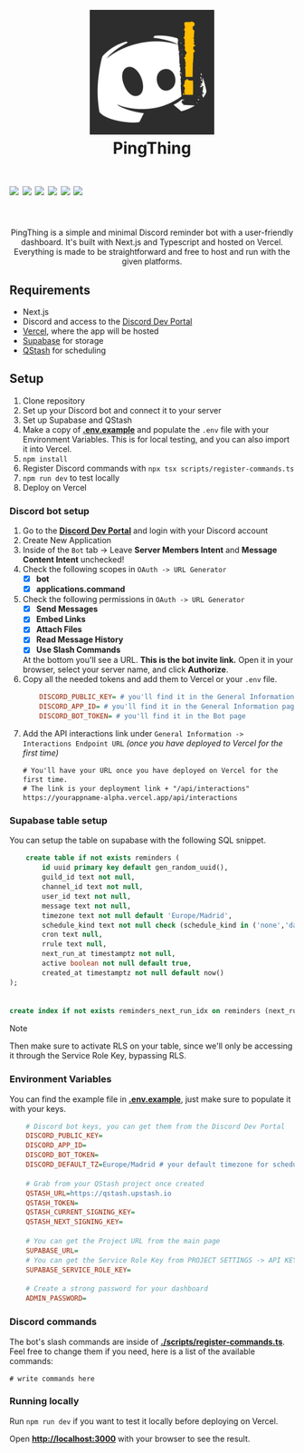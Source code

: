 <h1 align="center">
    <br>
    <img src="https://github.com/v0idsh/pingthing/blob/main/app/icon@500px.png" width="220">
    <br>
    <b>PingThing</b>
    <br>
</h1>
<h1 aling="center">
    <img src="https://img.shields.io/badge/TypeScript-3178C6?logo=typescript&logoColor=%233178C6&labelColor=white&color=%233178C6">
    <img src="https://img.shields.io/badge/Next.js-black?logo=nextdotjs&logoColor=%23000000&labelColor=white&color=%23000000">
    <img src="https://img.shields.io/badge/Vercel-black?logo=vercel&logoColor=%23000000&labelColor=white&color=%23000000">
    <img src="https://img.shields.io/badge/supabase-black?logo=supabase&logoColor=%233FCF8E&labelColor=grey&color=grey">
    <img src="https://img.shields.io/badge/QStash-black?logo=upstash&logoColor=%2300E9A3&labelColor=grey&color=grey">
    <img src="https://img.shields.io/badge/Discord-black?logo=discord&logoColor=white&labelColor=%235865F2&color=%235865F2">
</h1>
<br>
<p align="center">PingThing is a simple and minimal Discord reminder bot with a user-friendly dashboard. It's built with Next.js and Typescript and hosted on Vercel. Everything is made to be straightforward and free to host and run with the given platforms.</p>

## Requirements

* Next.js
* Discord and access to the [Discord Dev Portal](https://discord.com/developers/applications)
* [Vercel](https://vercel.com/), where the app will be hosted
* [Supabase](https://supabase.com/) for storage
* [QStash](https://console.upstash.com/qstash) for scheduling

## Setup

1. Clone repository
2. Set up your Discord bot and connect it to your server
3. Set up Supabase and QStash
3. Make a copy of [**.env.example**](https://github.com/v0idsh/pingthing/blob/main/.env.example) and populate the `.env` file with your Environment Variables. This is for local testing, and you can also import it into Vercel.
4. `npm install`
5. Register Discord commands with `npx tsx scripts/register-commands.ts`
5. `npm run dev` to test locally
6. Deploy on Vercel

### Discord bot setup

1. Go to the [**Discord Dev Portal**](https://discord.com/developers/applications) and login with your Discord account
2. Create New Application 
3. Inside of the `Bot` tab -> Leave **Server Members Intent** and **Message Content Intent** unchecked!
4. Check the following scopes in `OAuth -> URL Generator`
    - [x] **bot**
    - [x] **applications.command**
5. Check the following permissions in `OAuth -> URL Generator`
    - [x] **Send Messages**
    - [x] **Embed Links**
    - [x] **Attach Files**
    - [x] **Read Message History**
    - [x] **Use Slash Commands**

    At the bottom you'll see a URL. **This is the bot invite link.** Open it in your browser, select your server name, and click 
    **Authorize**.
5. Copy all the needed tokens and add them to Vercel or your `.env` file.
    ```ini
        DISCORD_PUBLIC_KEY= # you'll find it in the General Information page
        DISCORD_APP_ID= # you'll find it in the General Information page
        DISCORD_BOT_TOKEN= # you'll find it in the Bot page
    ```
6. Add the API interactions link under `General Information -> Interactions Endpoint URL` *(once you have deployed to Vercel for the first time)*
    ```
    # You'll have your URL once you have deployed on Vercel for the first time.
    # The link is your deployment link + "/api/interactions"
    https://yourappname-alpha.vercel.app/api/interactions
    ```
### Supabase table setup

You can setup the table on supabase with the following SQL snippet.

```sql
    create table if not exists reminders (
        id uuid primary key default gen_random_uuid(),
        guild_id text not null,
        channel_id text not null,
        user_id text not null,
        message text not null,
        timezone text not null default 'Europe/Madrid',
        schedule_kind text not null check (schedule_kind in ('none','daily','weekly','monthly','first_friday','cron')),
        cron text null,
        rrule text null,
        next_run_at timestamptz not null,
        active boolean not null default true,
        created_at timestamptz not null default now()
);


create index if not exists reminders_next_run_idx on reminders (next_run_at) where active = true;
```

> [!NOTE]
> Then make sure to activate RLS on your table, since we'll only be accessing it through the Service Role Key, bypassing RLS.

### Environment Variables

You can find the example file in [**.env.example**](https://github.com/v0idsh/pingthing/blob/main/.env.example), just make sure to populate it with your keys.

```ini
    # Discord bot keys, you can get them from the Discord Dev Portal
    DISCORD_PUBLIC_KEY=
    DISCORD_APP_ID=
    DISCORD_BOT_TOKEN=
    DISCORD_DEFAULT_TZ=Europe/Madrid # your default timezone for scheduling

    # Grab from your QStash project once created
    QSTASH_URL=https://qstash.upstash.io
    QSTASH_TOKEN=
    QSTASH_CURRENT_SIGNING_KEY=
    QSTASH_NEXT_SIGNING_KEY=

    # You can get the Project URL from the main page
    SUPABASE_URL=
    # You can get the Service Role Key from PROJECT SETTINGS -> API KEYS
    SUPABASE_SERVICE_ROLE_KEY=

    # Create a strong password for your dashboard
    ADMIN_PASSWORD=
```

### Discord commands

The bot's slash commands are inside of [**./scripts/register-commands.ts**](https://github.com/v0idsh/pingthing/blob/main/scripts/register-commands.ts). Feel free to change them if you need, here is a list of the available commands:

```commands
# write commands here
```

### Running locally

Run `npm run dev` if you want to test it locally before deploying on Vercel.

Open [**http://localhost:3000**](http://localhost:3000) with your browser to see the result.
